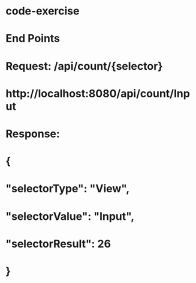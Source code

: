 # code-exercise

# End Points

# Request: /api/count/{selector}

#     http://localhost:8080/api/count/Input

# Response:
#  {
#    "selectorType": "View",
#    "selectorValue": "Input",
#    "selectorResult": 26
# }